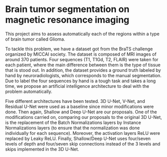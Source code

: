 # Brain tumor segmentation on magnetic resonance imaging
This project aims to assess automatically each of the regions within a type of brain tumor called Glioma.

To tackle this problem, we have a dataset got from the BraTS challenge organized by MICCAI society. The dataset is composed of MRI images of around 370 patients. Four sequences (T1, T1Gd, T2, FLAIR) were taken for each patient, where the main difference between them is the type of tissue that is stood out. In addition, the dataset provides a ground truth labeled by hand by neuroradiologists, which corresponds to the manual segmentation. Due to label the four sequences by hand is a tough task and takes a long time, we propose an artificial intelligence architecture to deal with the problem automatically.

Five different architectures have been tested. 3D U-Net, V-Net, and Residual U-Net were used as a baseline since minor modifications were done. Then again, Shallow and Deep U-Net are our proposals. One of the modifications carried on, comparing our proposals to the original 3D U-Net, is the replacement of the Batch Normalizations layers by Instance Normalizations layers (to ensure that the normalization was done individually for each sequence). Moreover, the activation layers ReLU were replaced by Leaky ReLU. Finally, Shallow/Deep U-Net uses four/seven levels of depth and four/seven skip connections instead of the 3 levels and skips implemented in the 3D U-Net.
